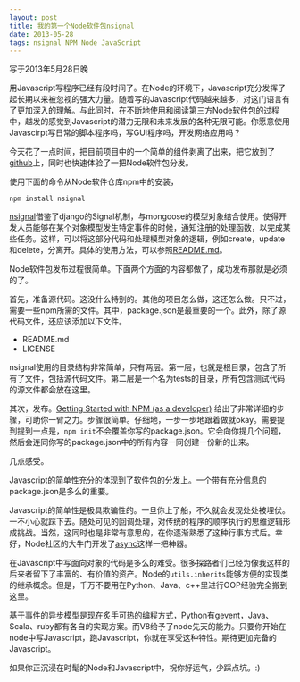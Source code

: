 ```yaml
---
layout: post
title: 我的第一个Node软件包nsignal
date: 2013-05-28
tags: nsignal NPM Node JavaScript
---
```


写于2013年5月28日晚

用Javascript写程序已经有段时间了。在Node的环境下，Javascript充分发挥了起长期以来被忽视的强大力量。随着写的Javascript代码越来越多，对这门语言有了更加深入的理解。与此同时，在不断地使用和阅读第三方Node软件包的过程中，越发的感觉到Javascript的潜力无限和未来发展的各种无限可能。你愿意使用Javascirpt写日常的脚本程序吗，写GUI程序吗，开发网络应用吗？

今天花了一点时间，把目前项目中的一个简单的组件剥离了出来，把它放到了[github](https://github.com/tkdchen/nsignal)上，同时也快速体验了一把Node软件包分发。

使用下面的命令从Node软件仓库npm中的安装，

    npm install nsignal


[nsignal](https://npmjs.org/package/nsignal)借鉴了django的Signal机制，与mongoose的模型对象结合使用。使得开发人员能够在某个对象模型发生特定事件的时候，通知注册的处理函数，以完成某些任务。这样，可以将这部分代码和处理模型对象的逻辑，例如create，update和delete，分离开。具体的使用方法，可以参照[README.md](https://github.com/tkdchen/nsignal/blob/master/README.md)。

Node软件包发布过程很简单。下面两个方面的内容都做了，成功发布那就是必须的了。

首先，准备源代码。这没什么特别的。其他的项目怎么做，这还怎么做。只不过，需要一些npm所需的文件。其中，package.json是最重要的一个。此外，除了源代码文件，还应该添加以下文件。

- README.md
- LICENSE

nsignal使用的目录结构非常简单，只有两层。第一层，也就是根目录，包含了所有了文件，包括源代码文件。第二层是一个名为tests的目录，所有包含测试代码的源文件都会放在这里。

其次，发布。[Getting Started with NPM (as a developer)](https://gist.github.com/coolaj86/1318304) 给出了非常详细的步骤，可助你一臂之力。步骤很简单。仔细地，一步一步地跟着做就okay。需要提到提到一点是，``npm init``不会覆盖你写的package.json。它会向你提几个问题，然后会连同你写的package.json中的所有内容一同创建一份新的出来。

几点感受。

Javascript的简单性充分的体现到了软件包的分发上。一个带有充分信息的package.json是多么的重要。

Javascript的简单性是极具欺骗性的。一旦你上了船，不久就会发现处处被埋伏。一不小心就踩下去。随处可见的回调处理，对传统的程序的顺序执行的思维逻辑形成挑战。当然，这同时也是非常有意思的，在你逐渐熟悉了这种行事方式后。幸好，Node社区的大牛门开发了[async](https://github.com/caolan/async)这样一把神器。

在Javascript中写面向对象的代码是多么的难受。很多探路者们已经为像我这样的后来者留下了丰富的、有价值的资产。Node的``utils.inherits``能够方便的实现类的继承概念。但是，千万不要用在Python、Java、c++里进行OOP经验完全搬到这里。

基于事件的异步模型是现在炙手可热的编程方式，Python有[gevent](http://gevent.org/)，Java、Scala、ruby都有各自的实现方案。而V8给予了node先天的能力。只要你开始在node中写Javascript，跑Javascript，你就在享受这种特性。期待更加完备的Javascript。

如果你正沉浸在时髦的Node和Javascript中，祝你好运气，少踩点坑。:)

